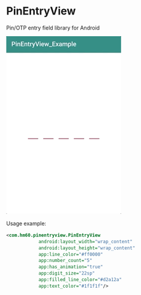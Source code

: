 # PinEntryView
Pin/OTP entry field library for Android

![](demo.gif)


Usage example:

```xml
<com.hm60.pinentryview.PinEntryView
            android:layout_width="wrap_content"
            android:layout_height="wrap_content"
            app:line_color="#ff0000"
            app:number_count="5"
            app:has_animation="true"
            app:digit_size="22sp"
            app:filled_line_color="#d2a12a"
            app:text_color="#1f1f1f"/>
```
